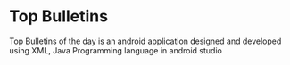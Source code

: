 # Top Bulletins
Top Bulletins of the day is an android application designed and developed using XML, Java Programming language in android studio
